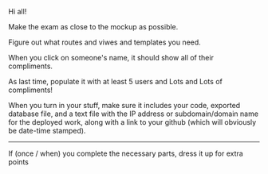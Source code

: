 Hi all!

Make the exam as close to the mockup as possible.

Figure out what routes and viwes and templates you need.

When you click on someone's name, it should show all of their compliments.

As last time, populate it with at least 5 users and Lots and Lots of compliments!

When you turn in your stuff, make sure it includes your code, exported database file, and a text file with the IP address or subdomain/domain name for the deployed work, along with a link to your github (which will obviously be date-time stamped).

---

If (once / when) you complete the necessary parts, dress it up for extra points